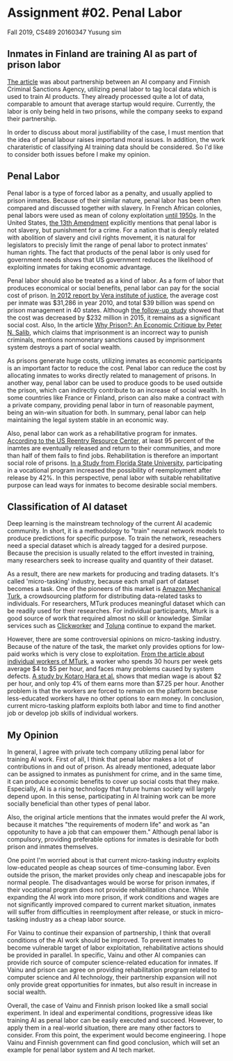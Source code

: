 Assignment #02. Penal Labor
===

Fall 2019, CS489
20160347 Yusung sim

Inmates in Finland are training AI as part of prison labor
---

[The article](https://www.theverge.com/2019/3/28/18285572/prison-labor-finland-artificial-intelligence-data-tagging-vainu) was about partnership between an AI company and Finnish Criminal Sanctions Agency, utilizing penal labor to tag local data which is used to train AI products. They already processed quite a lot of data, comparable to amount that average startup would require. Currently, the labor is only being held in two prisons, while the company seeks to expand their partnership.

In order to discuss about moral justifiability of the case, I must mention that the idea of penal labour raises importand moral issues. In addition, the work charateristic of classifying AI training data should be considered. So I'd like to consider both issues before I make my opinion.

Penal Labor
---

Penal labor is a type of forced labor as a penalty, and usually applied to prison inmates. Because of their similar nature, penal labor has been often compared and discussed together with slavery. In French African colonies, penal labors were used as mean of colony exploitation [until 1950s](lemonde.fr/idees/article/2019/04/10/le-travail-force-colonial-dans-l-empire-francais-doit-etre-reconnu-comme-un-crime-contre-l-humanite_5448136_3232.html). In the United States, [the 13th Amendment](https://en.wikipedia.org/wiki/Thirteenth_Amendment_to_the_United_States_Constitution) explicitly mentions that penal labor is not slavery, but punishment for a crime. For a nation that is deeply related with abolition of slavery and civil rights movement, it is natural for legislators to precisly limit the range of penal labor to protect inmates' human rights. The fact that products of the penal labor is only used for government needs shows that US government reduces the likelihood of exploiting inmates for taking economic advantage.

Penal labor should also be treated as a kind of labor. As a form of labor that produces economical or social benefits, penal labor can pay for the social cost of prison. [In 2012 report by Vera institute of justice](https://www.vera.org/publications/price-of-prisons-what-incarceration-costs-taxpayers), the average cost per inmate was \$31,286 in year 2010, and total \$39 billion was spend on prison management in 40 states. Although [the follow-up study](https://www.vera.org/publications/price-of-prisons-2015-state-spending-trends/price-of-prisons-2015-state-spending-trends/price-of-prisons-2015-state-spending-trends-from-the-director) showed that the cost was decreased by \$232 million in 2015, it remains as a significant social cost. Also, In the article [Why Prison?: An Economic Critique by Peter N. Salib](https://pdfs.semanticscholar.org/40d6/9f1fbd0cf0ba3799f660b6c069bfe97817c2.pdf), which claims that imprisonment is an incorrect way to punish criminals, mentions nonmonetary sanctions caused by imprisonment system destroys a part of social wealth.

As prisons generate huge costs, utilizing inmates as economic participants is an important factor to reduce the cost. Penal labor can reduce the cost by allocating inmates to works directly related to management of prisons. In another way, penal labor can be used to produce goods to be used outside the prison, which can indirectly contribute to an increase of social wealth. In some countries like France or Finland, prison can also make a contract with a private company, providing penal labor in turn of reasonable payment, being an win-win situation for both. In summary, penal labor can help maintaining the legal system stable in an economic way.

Also, penal labor can work as a rehabilitative program for inmates. [According to the US Reentry Resource Center](https://csgjusticecenter.org/nrrc/facts-and-trends/#_ftn4), at least 95 percent of the inamtes are eventually released and return to their communities, and more than half of them fails to find jobs. Rehabilitation is therefore an important social role of prisons. [In a Study from Florida State University](https://www.nationalcia.org/wp-content/uploads/Pride-Research-2005.pdf), participating in a vocational program increased the possibility of reemployment after release by 42%. In this perspective, penal labor with suitable rehabilitative purpose can lead ways for inmates to become desirable social members.

Classification of AI dataset
---

Deep learning is the mainstream technology of the current AI academic community. In short, it is a methodology to "train" neural network models to produce predictions for specific purpose. To train the network, reseachers need a special dataset which is already tagged for a desired purpose. Because the precision is usually related to the effort invested in training, many researchers seek to increase quality and quantity of their dataset.

As a result, there are new markets for producing and trading datasets. It's called 'micro-tasking' industry, because each small part of dataset becomes a task. One of the pioneers of this market is [Amazon Mechanical Turk](https://www.mturk.com/), a crowdsourcing platform for distributing data-related tasks to individuals. For researchers, MTurk produces meaningful dataset which can be readily used for their researches. For individual participants, Mturk is a good source of work that required almost no skill or knowledge. Similar services such as [Clickworker](https://www.clickworker.com/) and [Toluna](https://www.toluna-group.com/) continue to expand the market.

However, there are some controversial opinions on micro-tasking industry. Because of the nature of the task, the market only provides options for low-paid works which is very close to exploitation. [From the article about individual workers of MTurk](https://www.theatlantic.com/business/archive/2018/01/amazon-mechanical-turk/551192/), a worker who spends 30 hours per week gets average \$4 to \$5 per hour, and faces many problems caused by system defects. [A study by Kotaro Hara et al.](https://arxiv.org/abs/1712.05796) shows that median wage is about \$2 per hour, and only top 4% of them earns more than \$7.25 per hour. Another problem is that the workers are forced to remain on the platform because less-educated workers have no other options to earn money. In conclusion, current micro-tasking platform exploits both labor and time to find another job or develop job skills of individual workers.

My Opinion
---

In general, I agree with private tech company utilizing penal labor for training AI work. First of all, I think that penal labor makes a lot of contributions in and out of prison. As already mentioned, adequate labor can be assigned to inmates as punishment for crime, and in the same time, it can produce economic benefits to cover up social costs that they make. Especially, AI is a rising technology that future human society will largely depend upon. In this sense, participating in AI training work can be more socially beneficial than other types of penal labor.

Also, the original article mentions that the inmates would prefer the AI work, because it matches "the requirements of modern life" and work as "an oppotunity to have a job that can empower them." Although penal labor is compulsory, providing preferable options for inmates is desirable for both prison and inmates themselves.

One point I'm worried about is that current micro-tasking industry exploits low-educated people as cheap sources of time-consuming labor. Even outside the prison, the market provides only cheap and inescapable jobs for normal people. The disadvantages would be worse for prison inmates, if their vocational program does not provide rehabilitation chance. While expanding the AI work into more prison, if work conditions and wages are not significantly improved compared to current market situation, inmates will suffer from difficulties in reemployment after release, or stuck in micro-tasking industry as a cheap labor source.

For Vainu to continue their expansion of partnership, I think that overall conditions of the AI work should be improved. To prevent inmates to become vulnerable target of labor exploitation, rehabilitative actions should be provided in parallel. In specific, Vainu and other AI companies can provide rich source of computer science-related education for inmates. If Vainu and prison can agree on providing rehabilitation program related to computer science and AI technology, their partnership expansion will not only provide great opportunities for inmates, but also result in increase in social wealth.

Overall, the case of Vainu and Finnish prison looked like a small social experiment. In ideal and experimental conditions, progressive ideas like training AI as penal labor can be easily executed and succeed. However, to apply them in a real-world situation, there are many other factors to consider. From this point, the experiment would become engineering. I hope Vainu and Finnish government can find good conclusion, which will set an example for penal labor system and AI tech market.
